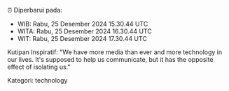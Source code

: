 ⏰ Diperbarui pada:
- WIB: Rabu, 25 Desember 2024 15.30.44 UTC
- WITA: Rabu, 25 Desember 2024 16.30.44 UTC
- WIT: Rabu, 25 Desember 2024 17.30.44 UTC

Kutipan Inspiratif:
"We have more media than ever and more technology in our lives. It's supposed to help us communicate, but it has the opposite effect of isolating us."


Kategori: technology


